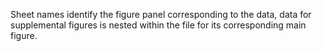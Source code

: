 Sheet names identify the figure panel corresponding to the data, data for supplemental figures is nested within the file for its corresponding main figure.
